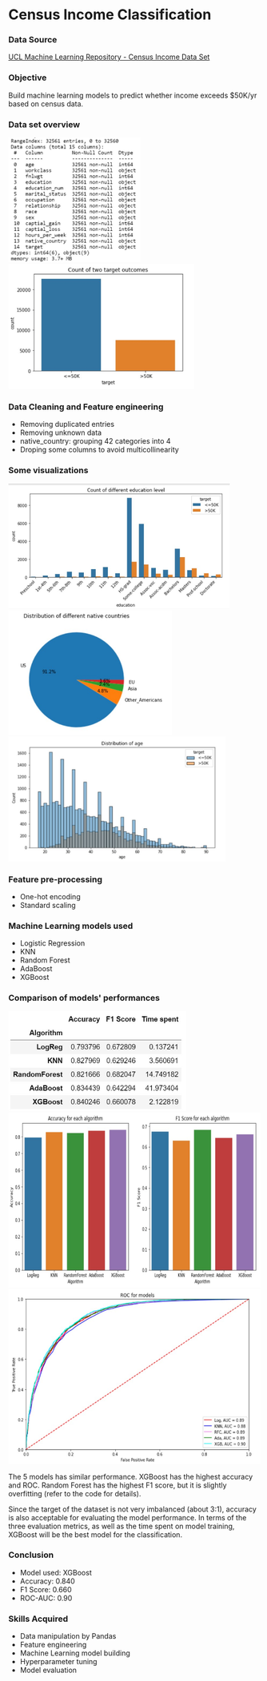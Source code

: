 # Census Income Classification


### Data Source
[UCL Machine Learning Repository - Census Income Data Set](http://archive.ics.uci.edu/ml/datasets/Census+Income)


### Objective
Build machine learning models to predict whether income exceeds $50K/yr based on census data.   


### Data set overview
<img src='images/columns.jpg' height=250>
<img src='images/target.jpg' height=250>


### Data Cleaning and Feature engineering
- Removing duplicated entries
- Removing unknown data
- native_country: grouping 42 categories into 4 
- Droping some columns to avoid multicollinearity


### Some visualizations
<img src='images/education.jpg' height=250>
<img src='images/country.jpg' height=250>
<img src='images/age.jpg' height=250>


### Feature pre-processing
- One-hot encoding
- Standard scaling


### Machine Learning models used
- Logistic Regression
- KNN
- Random Forest
- AdaBoost
- XGBoost


### Comparison of models' performances
<img src='images/comparison.jpg' height=200>
<img src='images/comparison2.jpg' height=350>
<img src='images/ROC.jpg' height=350>

The 5 models has similar performance. XGBoost has the highest accuracy and ROC. Random Forest has the highest F1 score, but it is slightly overfitting (refer to the code for details). 

Since the target of the dataset is not very imbalanced (about 3:1), accuracy is also acceptable for evaluating the model performance. In terms of the three evaluation metrics, as well as the time spent on model training, XGBoost will be the best model for the classification.


### Conclusion
- Model used: XGBoost
- Accuracy: 0.840
- F1 Score: 0.660
- ROC-AUC: 0.90


### Skills Acquired
- Data manipulation by Pandas
- Feature engineering
- Machine Learning model building
- Hyperparameter tuning
- Model evaluation

